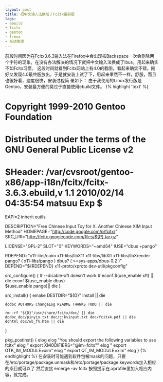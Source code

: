 ```yaml
---
layout: post
title: 把中文输入法换成了Fcitx最新版
tags:
- ebuild
- fcitx
- gentoo
- linux
- 系统管理
---
```

前段时间因为在Fcitx3.6.3输入法在Firefox中会出现按Backspace一次会删除两个字符的现象，在没有办法解决的情况下就把中文输入法换成了Ibus，用起来确实不如Fcitx习惯。
这段时间就看到Fcitx网站上有4.0的截图，看起来确实不错，刚好又发现4.0最终版放出，于是就安装上试了下，用起来果然不一样，舒服，而且也很好看，速度很快，安装过程简
录如下：
由于我使用的Linux发行版是Gentoo，安装最方便的莫过于直接使用ebuild文件。
{% highlight 'text' %}
# Copyright 1999-2010 Gentoo Foundation
# Distributed under the terms of the GNU General Public License v2
# $Header: /var/cvsroot/gentoo-x86/app-i18n/fcitx/fcitx-3.6.3.ebuild,v 1.1 2010/02/14 04:35:54 matsuu Exp $

EAPI=2
inherit eutils

DESCRIPTION="Free Chinese Input Toy for X. Another Chinese XIM Input Method"
HOMEPAGE="http://code.google.com/p/fcitx/"
SRC_URI="http://fcitx.googlecode.com/files/${P}.tar.gz"

LICENSE="GPL-2"
SLOT="0"
KEYWORDS="~amd64"
IUSE="dbus +pango"

RDEPEND="x11-libs/cairo
	x11-libs/libX11
	x11-libs/libXft
	x11-libs/libXrender
	pango? ( x11-libs/pango )
	dbus? ( >=sys-apps/dbus-0.2 )"
DEPEND="${RDEPEND}
	x11-proto/xproto
	dev-util/pkgconfig"

src_configure() {
	# --disable-xft doesn't work
	# econf $(use_enable xft) || die
	econf $(use_enable dbus)\
	$(use_enable pango)|| die
}

src_install() {
	emake DESTDIR="${D}" install || die

	dodoc AUTHORS ChangeLog README THANKS TODO || die

	rm -rf "${D}"/usr/share/fcitx/doc/ || die
	dodoc doc/pinyin.txt doc/cjkvinput.txt doc/fcitx4.pdf || die
	dohtml doc/wb_fh.htm || die
}

pkg_postinst() {
	elog
	elog "You should export the following variables to use fcitx"
	elog " export XMODIFIERS=\"@im=fcitx\""
	elog " export GTK_IM_MODULE=xim"
	elog " export QT_IM_MODULE=xim"
	elog
}
{% endhighlight %}
在安装时可能遇到软件包被mask的问题，只要在/etc/portage/package.unmask和/etc/portage/package.keywords加入相应的条目就可以了
然后直接 emerge -av fcitx
按照提示在.xprofile里加入相应内容，就完成。
